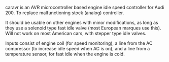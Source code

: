 caravr is an AVR microcontroller based engine idle speed controller for Audi 200. To replace malfunctioning stock (analog) controller.

It should be usable on other engines with minor modifications, as long as they use a solenoid type fast idle valve (most European marques use this). Will not work on most American cars, with stepper type idle valves.


Inputs consist of engine coil (for speed monitoring), a line from the AC compressor (to increase idle speed when AC is on), and a line from a temperature sensor, for fast idle when the engine is cold.